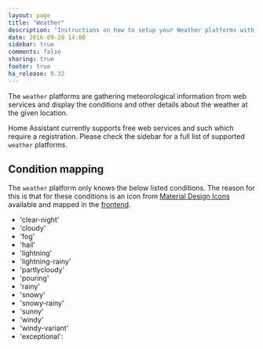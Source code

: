 ```yaml
---
layout: page
title: "Weather"
description: "Instructions on how to setup your Weather platforms with Home Assistant."
date: 2016-09-28 14:00
sidebar: true
comments: false
sharing: true
footer: true
ha_release: 0.32
---
```


The `weather` platforms are gathering meteorological information from web services and display the conditions and other details about the weather at the given location.

Home Assistant currently supports free web services and such which require a registration. Please check the sidebar for a full list of supported `weather` platforms.

## Condition mapping

The `weather` platform only knows the below listed conditions. The reason for this is that for these conditions is an icon from [Material Design Icons](https://materialdesignicons.com/) available and mapped in the [frontend](https://github.com/home-assistant/home-assistant-polymer/blob/master/src/cards/ha-weather-card.js#L170).

- 'clear-night'
- 'cloudy'
- 'fog'
- 'hail'
- 'lightning'
- 'lightning-rainy'
- 'partlycloudy'
- 'pouring'
- 'rainy'
- 'snowy'
- 'snowy-rainy'
- 'sunny'
- 'windy'
- 'windy-variant'
- 'exceptional':
